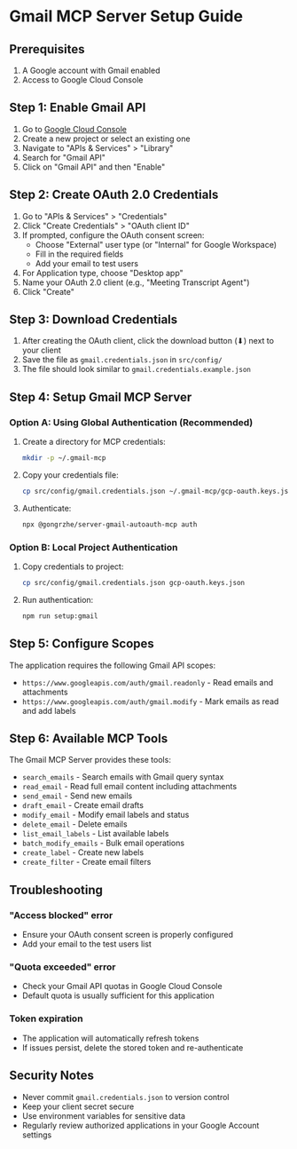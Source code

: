 # Gmail MCP Server Setup Guide

## Prerequisites

1. A Google account with Gmail enabled
2. Access to Google Cloud Console

## Step 1: Enable Gmail API

1. Go to [Google Cloud Console](https://console.cloud.google.com/)
2. Create a new project or select an existing one
3. Navigate to "APIs & Services" > "Library"
4. Search for "Gmail API"
5. Click on "Gmail API" and then "Enable"

## Step 2: Create OAuth 2.0 Credentials

1. Go to "APIs & Services" > "Credentials"
2. Click "Create Credentials" > "OAuth client ID"
3. If prompted, configure the OAuth consent screen:
   - Choose "External" user type (or "Internal" for Google Workspace)
   - Fill in the required fields
   - Add your email to test users
4. For Application type, choose "Desktop app"
5. Name your OAuth 2.0 client (e.g., "Meeting Transcript Agent")
6. Click "Create"

## Step 3: Download Credentials

1. After creating the OAuth client, click the download button (⬇) next to your client
2. Save the file as `gmail.credentials.json` in `src/config/`
3. The file should look similar to `gmail.credentials.example.json`

## Step 4: Setup Gmail MCP Server

### Option A: Using Global Authentication (Recommended)
1. Create a directory for MCP credentials:
   ```bash
   mkdir -p ~/.gmail-mcp
   ```
2. Copy your credentials file:
   ```bash
   cp src/config/gmail.credentials.json ~/.gmail-mcp/gcp-oauth.keys.json
   ```
3. Authenticate:
   ```bash
   npx @gongrzhe/server-gmail-autoauth-mcp auth
   ```

### Option B: Local Project Authentication
1. Copy credentials to project:
   ```bash
   cp src/config/gmail.credentials.json gcp-oauth.keys.json
   ```
2. Run authentication:
   ```bash
   npm run setup:gmail
   ```

## Step 5: Configure Scopes

The application requires the following Gmail API scopes:
- `https://www.googleapis.com/auth/gmail.readonly` - Read emails and attachments
- `https://www.googleapis.com/auth/gmail.modify` - Mark emails as read and add labels

## Step 6: Available MCP Tools

The Gmail MCP Server provides these tools:
- `search_emails` - Search emails with Gmail query syntax
- `read_email` - Read full email content including attachments
- `send_email` - Send new emails
- `draft_email` - Create email drafts
- `modify_email` - Modify email labels and status
- `delete_email` - Delete emails
- `list_email_labels` - List available labels
- `batch_modify_emails` - Bulk email operations
- `create_label` - Create new labels
- `create_filter` - Create email filters

## Troubleshooting

### "Access blocked" error
- Ensure your OAuth consent screen is properly configured
- Add your email to the test users list

### "Quota exceeded" error
- Check your Gmail API quotas in Google Cloud Console
- Default quota is usually sufficient for this application

### Token expiration
- The application will automatically refresh tokens
- If issues persist, delete the stored token and re-authenticate

## Security Notes

- Never commit `gmail.credentials.json` to version control
- Keep your client secret secure
- Use environment variables for sensitive data
- Regularly review authorized applications in your Google Account settings
